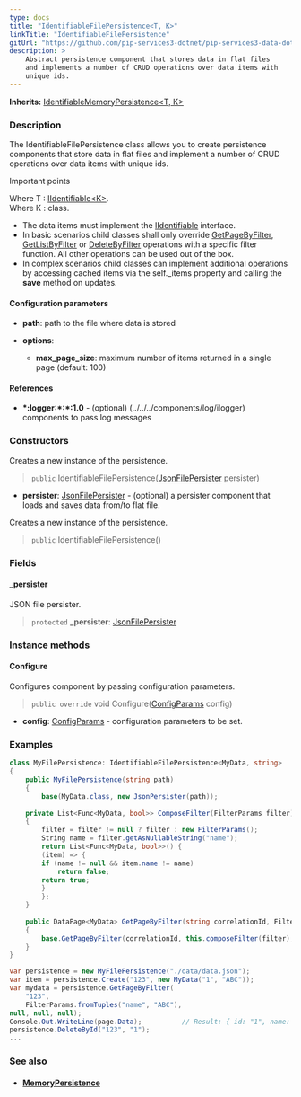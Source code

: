 ```yaml
---
type: docs
title: "IdentifiableFilePersistence<T, K>"
linkTitle: "IdentifiableFilePersistence"
gitUrl: "https://github.com/pip-services3-dotnet/pip-services3-data-dotnet"
description: >
    Abstract persistence component that stores data in flat files
    and implements a number of CRUD operations over data items with
    unique ids. 
---
```


**Inherits:** [IdentifiableMemoryPersistence<T, K>](../identifiable_memory_persistence)

### Description

The IdentifiableFilePersistence class allows you to create persistence components that store data in flat files and implement a number of CRUD operations over data items with unique ids.

Important points

Where T : [IIdentifiable\<K\>](../../../commons/data/iidentifiable).  
Where K : class.

- The data items must implement the [IIdentifiable](../../../commons/data/iidentifiable) interface.
- In basic scenarios child classes shall only override [GetPageByFilter](../memory_persistence/#getpagebyfilter), [GetListByFilter](../memory_persistence/#getlistbyfilter) or [DeleteByFilter](../memory_persistence/#deletebyfilter) operations with a specific filter function. All other operations can be used out of the box. 
- In complex scenarios child classes can implement additional operations by accessing cached items via the self._items property and calling the **save** method on updates.

#### Configuration parameters

- **path**: path to the file where data is stored

- **options**:
    - **max_page_size**: maximum number of items returned in a single page (default: 100)

#### References
- **\*:logger:\*:\*:1.0** - (optional) (../../../components/log/ilogger) components to pass log messages


### Constructors
Creates a new instance of the persistence.

> `public` IdentifiableFilePersistence([JsonFilePersister<T>](../json_file_persister) persister)

- **persister**: [JsonFilePersister<T>](../json_file_persister) - (optional) a persister component that loads and saves data from/to flat file.

Creates a new instance of the persistence.

> `public` IdentifiableFilePersistence()

### Fields

<span class="hide-title-link">

#### _persister
JSON file persister.
> `protected` **_persister**: [JsonFilePersister<T>](../json_file_persister)

</span>


### Instance methods

#### Configure
Configures component by passing configuration parameters.

> `public override` void Configure([ConfigParams](../../../commons/config/config_params) config)

- **config**: [ConfigParams](../../../commons/config/config_params) - configuration parameters to be set.

### Examples

```cs
class MyFilePersistence: IdentifiableFilePersistence<MyData, string> 
{
    public MyFilePersistence(string path)
    {
        base(MyData.class, new JsonPersister(path));
        
    private List<Func<MyData, bool>> ComposeFilter(FilterParams filter)
    {
        filter = filter != null ? filter : new FilterParams();
        String name = filter.getAsNullableString("name");
        return List<Func<MyData, bool>>() {
        (item) => {
        if (name != null && item.name != name)
            return false;
        return true;
        }
        };
    }
    
    public DataPage<MyData> GetPageByFilter(string correlationId, FilterParams filter, PagingParams paging)
    {
        base.GetPageByFilter(correlationId, this.composeFilter(filter), paging, null, null);
    }
}

var persistence = new MyFilePersistence("./data/data.json");
var item = persistence.Create("123", new MyData("1", "ABC"));
var mydata = persistence.GetPageByFilter(
    "123",
    FilterParams.fromTuples("name", "ABC"),
null, null, null);
Console.Out.WriteLine(page.Data);          // Result: { id: "1", name: "ABC" }
persistence.DeleteById("123", "1");
...
```


### See also
- #### [MemoryPersistence](../memory_persistence)
